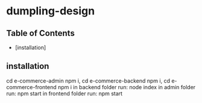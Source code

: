 # dumpling-design

## Table of Contents
- [installation]


## installation
cd e-commerce-admin npm i, cd e-commerce-backend npm i, cd e-commerce-frontend npm i
in backend folder run: node index
in admin folder run: npm start
in frontend folder run: npm start